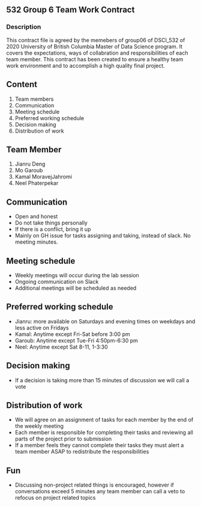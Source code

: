 ## 532 Group 6 Team Work Contract
### Description 

This contract file is agreed by the memebers of group06 of DSCI_532 of 2020 University of British Columbia Master of Data Science program. It covers the expectations, ways of collabration and responsibilities of each team member. This contract has been created to ensure a healthy team work environment and to accomplish a high quality final project. 

## Content 

1. Team members
3. Communication
4. Meeting schedule
5. Preferred working schedule 
6. Decision making
7. Distribution of work
## Team Member 
1. Jianru Deng
2. Mo Garoub
3. Kamal MoravejJahromi
4. Neel Phaterpekar
## Communication

- Open and honest
- Do not take things personally
- If there is a conflict, bring it up
- Mainly on GH issue for tasks assigning and taking, instead of slack. No meeting minutes.
## Meeting schedule
- Weekly meetings will occur during the lab session
- Ongoing communication on Slack
- Additional meetings will be scheduled as needed

## Preferred working schedule
- Jianru: more available on Saturdays and evening times on weekdays and less active on Fridays 
- Kamal: Anytime except Fri-Sat before 3:00 pm
- Garoub: Anytime except Tue-Fri 4:50pm-6:30 pm 
- Neel: Anytime except Sat 8-11, 1-3:30

## Decision making
- If a decision is taking more than 15 minutes of discussion we will call a vote

## Distribution of work
- We will agree on an assignment of tasks for each member by the end of the weekly meeting
- Each member is responsible for completing their tasks and reviewing all parts of the project prior to submission
- If a member feels they cannot complete their tasks they must alert a team member ASAP to redistribute the responsibilities
## Fun
- Discussing non-project related things is encouraged, however if conversations exceed 5 minutes any team member can call a veto to refocus on project related topics
